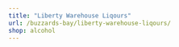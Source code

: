 ```yaml
---
title: "Liberty Warehouse Liqours"
url: /buzzards-bay/liberty-warehouse-liqours/
shop: alcohol
---
```

